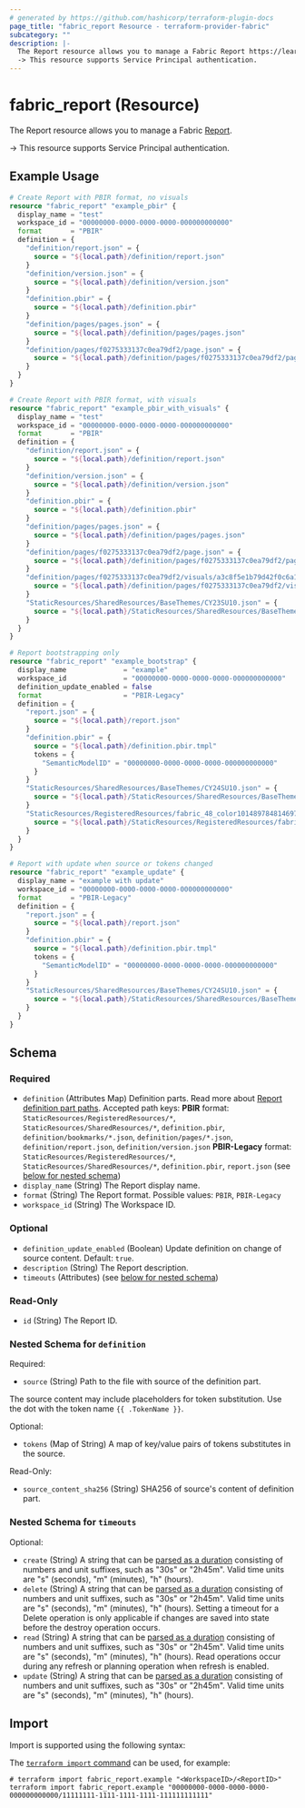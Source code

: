```yaml
---
# generated by https://github.com/hashicorp/terraform-plugin-docs
page_title: "fabric_report Resource - terraform-provider-fabric"
subcategory: ""
description: |-
  The Report resource allows you to manage a Fabric Report https://learn.microsoft.com/power-bi/developer/projects/projects-report.
  -> This resource supports Service Principal authentication.
---
```


# fabric_report (Resource)

The Report resource allows you to manage a Fabric [Report](https://learn.microsoft.com/power-bi/developer/projects/projects-report).

-> This resource supports Service Principal authentication.

## Example Usage

```terraform
# Create Report with PBIR format, no visuals
resource "fabric_report" "example_pbir" {
  display_name = "test"
  workspace_id = "00000000-0000-0000-0000-000000000000"
  format       = "PBIR"
  definition = {
    "definition/report.json" = {
      source = "${local.path}/definition/report.json"
    }
    "definition/version.json" = {
      source = "${local.path}/definition/version.json"
    }
    "definition.pbir" = {
      source = "${local.path}/definition.pbir"
    }
    "definition/pages/pages.json" = {
      source = "${local.path}/definition/pages/pages.json"
    }
    "definition/pages/f0275333137c0ea79df2/page.json" = {
      source = "${local.path}/definition/pages/f0275333137c0ea79df2/page.json"
    }
  }
}

# Create Report with PBIR format, with visuals
resource "fabric_report" "example_pbir_with_visuals" {
  display_name = "test"
  workspace_id = "00000000-0000-0000-0000-000000000000"
  format       = "PBIR"
  definition = {
    "definition/report.json" = {
      source = "${local.path}/definition/report.json"
    }
    "definition/version.json" = {
      source = "${local.path}/definition/version.json"
    }
    "definition.pbir" = {
      source = "${local.path}/definition.pbir"
    }
    "definition/pages/pages.json" = {
      source = "${local.path}/definition/pages/pages.json"
    }
    "definition/pages/f0275333137c0ea79df2/page.json" = {
      source = "${local.path}/definition/pages/f0275333137c0ea79df2/page.json"
    }
    "definition/pages/f0275333137c0ea79df2/visuals/a3c8f5e1b79d42f0c6a1/visual.json" = {
      source = "${local.path}/definition/pages/f0275333137c0ea79df2/visuals/a3c8f5e1b79d42f0c6a1/visual.json"
    }
    "StaticResources/SharedResources/BaseThemes/CY23SU10.json" = {
      source = "${local.path}/StaticResources/SharedResources/BaseThemes/CY23SU10.json"
    }
  }
}

# Report bootstrapping only
resource "fabric_report" "example_bootstrap" {
  display_name              = "example"
  workspace_id              = "00000000-0000-0000-0000-000000000000"
  definition_update_enabled = false
  format                    = "PBIR-Legacy"
  definition = {
    "report.json" = {
      source = "${local.path}/report.json"
    }
    "definition.pbir" = {
      source = "${local.path}/definition.pbir.tmpl"
      tokens = {
        "SemanticModelID" = "00000000-0000-0000-0000-000000000000"
      }
    }
    "StaticResources/SharedResources/BaseThemes/CY24SU10.json" = {
      source = "${local.path}/StaticResources/SharedResources/BaseThemes/CY24SU10.json"
    }
    "StaticResources/RegisteredResources/fabric_48_color10148978481469717.png" = {
      source = "${local.path}/StaticResources/RegisteredResources/fabric_48_color10148978481469717.png"
    }
  }
}

# Report with update when source or tokens changed
resource "fabric_report" "example_update" {
  display_name = "example with update"
  workspace_id = "00000000-0000-0000-0000-000000000000"
  format       = "PBIR-Legacy"
  definition = {
    "report.json" = {
      source = "${local.path}/report.json"
    }
    "definition.pbir" = {
      source = "${local.path}/definition.pbir.tmpl"
      tokens = {
        "SemanticModelID" = "00000000-0000-0000-0000-000000000000"
      }
    }
    "StaticResources/SharedResources/BaseThemes/CY24SU10.json" = {
      source = "${local.path}/StaticResources/SharedResources/BaseThemes/CY24SU10.json"
    }
  }
}
```

<!-- schema generated by tfplugindocs -->
## Schema

### Required

- `definition` (Attributes Map) Definition parts. Read more about [Report definition part paths](https://learn.microsoft.com/rest/api/fabric/articles/item-management/definitions/report-definition). Accepted path keys: **PBIR** format: `StaticResources/RegisteredResources/*`, `StaticResources/SharedResources/*`, `definition.pbir`, `definition/bookmarks/*.json`, `definition/pages/*.json`, `definition/report.json`, `definition/version.json` **PBIR-Legacy** format: `StaticResources/RegisteredResources/*`, `StaticResources/SharedResources/*`, `definition.pbir`, `report.json` (see [below for nested schema](#nestedatt--definition))
- `display_name` (String) The Report display name.
- `format` (String) The Report format. Possible values: `PBIR`, `PBIR-Legacy`
- `workspace_id` (String) The Workspace ID.

### Optional

- `definition_update_enabled` (Boolean) Update definition on change of source content. Default: `true`.
- `description` (String) The Report description.
- `timeouts` (Attributes) (see [below for nested schema](#nestedatt--timeouts))

### Read-Only

- `id` (String) The Report ID.

<a id="nestedatt--definition"></a>

### Nested Schema for `definition`

Required:

- `source` (String) Path to the file with source of the definition part.

The source content may include placeholders for token substitution. Use the dot with the token name `{{ .TokenName }}`.

Optional:

- `tokens` (Map of String) A map of key/value pairs of tokens substitutes in the source.

Read-Only:

- `source_content_sha256` (String) SHA256 of source's content of definition part.

<a id="nestedatt--timeouts"></a>

### Nested Schema for `timeouts`

Optional:

- `create` (String) A string that can be [parsed as a duration](https://pkg.go.dev/time#ParseDuration) consisting of numbers and unit suffixes, such as "30s" or "2h45m". Valid time units are "s" (seconds), "m" (minutes), "h" (hours).
- `delete` (String) A string that can be [parsed as a duration](https://pkg.go.dev/time#ParseDuration) consisting of numbers and unit suffixes, such as "30s" or "2h45m". Valid time units are "s" (seconds), "m" (minutes), "h" (hours). Setting a timeout for a Delete operation is only applicable if changes are saved into state before the destroy operation occurs.
- `read` (String) A string that can be [parsed as a duration](https://pkg.go.dev/time#ParseDuration) consisting of numbers and unit suffixes, such as "30s" or "2h45m". Valid time units are "s" (seconds), "m" (minutes), "h" (hours). Read operations occur during any refresh or planning operation when refresh is enabled.
- `update` (String) A string that can be [parsed as a duration](https://pkg.go.dev/time#ParseDuration) consisting of numbers and unit suffixes, such as "30s" or "2h45m". Valid time units are "s" (seconds), "m" (minutes), "h" (hours).

## Import

Import is supported using the following syntax:

The [`terraform import` command](https://developer.hashicorp.com/terraform/cli/commands/import) can be used, for example:

```shell
# terraform import fabric_report.example "<WorkspaceID>/<ReportID>"
terraform import fabric_report.example "00000000-0000-0000-0000-000000000000/11111111-1111-1111-1111-111111111111"
```
